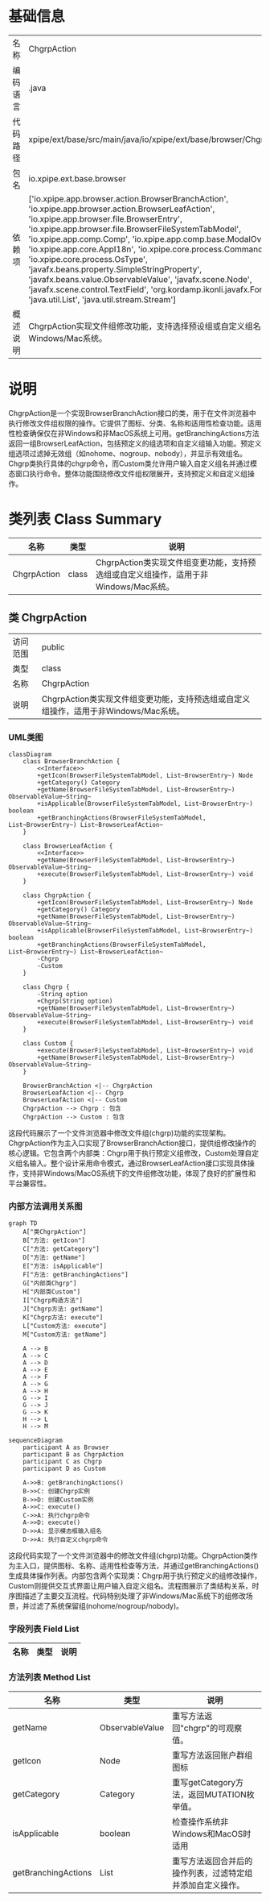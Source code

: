 # 基础信息

|      |      |
|------|------|
| 名称 | ChgrpAction |
| 编码语言 | .java |
| 代码路径 | xpipe/ext/base/src/main/java/io/xpipe/ext/base/browser/ChgrpAction.java |
| 包名 | io.xpipe.ext.base.browser |
| 依赖项 | ['io.xpipe.app.browser.action.BrowserBranchAction', 'io.xpipe.app.browser.action.BrowserLeafAction', 'io.xpipe.app.browser.file.BrowserEntry', 'io.xpipe.app.browser.file.BrowserFileSystemTabModel', 'io.xpipe.app.comp.Comp', 'io.xpipe.app.comp.base.ModalOverlay', 'io.xpipe.app.core.AppI18n', 'io.xpipe.core.process.CommandBuilder', 'io.xpipe.core.process.OsType', 'javafx.beans.property.SimpleStringProperty', 'javafx.beans.value.ObservableValue', 'javafx.scene.Node', 'javafx.scene.control.TextField', 'org.kordamp.ikonli.javafx.FontIcon', 'java.util.List', 'java.util.stream.Stream'] |
| 概述说明 | ChgrpAction实现文件组修改功能，支持选择预设组或自定义组名，适用于非Windows/Mac系统。 |

# 说明

ChgrpAction是一个实现BrowserBranchAction接口的类，用于在文件浏览器中执行修改文件组权限的操作。它提供了图标、分类、名称和适用性检查功能。适用性检查确保仅在非Windows和非MacOS系统上可用。getBranchingActions方法返回一组BrowserLeafAction，包括预定义的组选项和自定义组输入功能。预定义组选项过滤掉无效组（如nohome、nogroup、nobody），并显示有效组名。Chgrp类执行具体的chgrp命令，而Custom类允许用户输入自定义组名并通过模态窗口执行命令。整体功能围绕修改文件组权限展开，支持预定义和自定义组操作。

# 类列表 Class Summary

| 名称   | 类型  | 说明 |
|-------|------|-------------|
| ChgrpAction | class | ChgrpAction类实现文件组变更功能，支持预选组或自定义组操作，适用于非Windows/Mac系统。 |



## 类 ChgrpAction

|      |      |
|------|------|
| 访问范围 | public |
| 类型 | class |
| 名称 | ChgrpAction |
| 说明 | ChgrpAction类实现文件组变更功能，支持预选组或自定义组操作，适用于非Windows/Mac系统。 |


### UML类图

```mermaid
classDiagram
    class BrowserBranchAction {
        <<Interface>>
        +getIcon(BrowserFileSystemTabModel, List~BrowserEntry~) Node
        +getCategory() Category
        +getName(BrowserFileSystemTabModel, List~BrowserEntry~) ObservableValue~String~
        +isApplicable(BrowserFileSystemTabModel, List~BrowserEntry~) boolean
        +getBranchingActions(BrowserFileSystemTabModel, List~BrowserEntry~) List~BrowserLeafAction~
    }

    class BrowserLeafAction {
        <<Interface>>
        +getName(BrowserFileSystemTabModel, List~BrowserEntry~) ObservableValue~String~
        +execute(BrowserFileSystemTabModel, List~BrowserEntry~) void
    }

    class ChgrpAction {
        +getIcon(BrowserFileSystemTabModel, List~BrowserEntry~) Node
        +getCategory() Category
        +getName(BrowserFileSystemTabModel, List~BrowserEntry~) ObservableValue~String~
        +isApplicable(BrowserFileSystemTabModel, List~BrowserEntry~) boolean
        +getBranchingActions(BrowserFileSystemTabModel, List~BrowserEntry~) List~BrowserLeafAction~
        -Chgrp
        -Custom
    }

    class Chgrp {
        -String option
        +Chgrp(String option)
        +getName(BrowserFileSystemTabModel, List~BrowserEntry~) ObservableValue~String~
        +execute(BrowserFileSystemTabModel, List~BrowserEntry~) void
    }

    class Custom {
        +execute(BrowserFileSystemTabModel, List~BrowserEntry~) void
        +getName(BrowserFileSystemTabModel, List~BrowserEntry~) ObservableValue~String~
    }

    BrowserBranchAction <|-- ChgrpAction
    BrowserLeafAction <|-- Chgrp
    BrowserLeafAction <|-- Custom
    ChgrpAction --> Chgrp : 包含
    ChgrpAction --> Custom : 包含
```

这段代码展示了一个文件浏览器中修改文件组(chgrp)功能的实现架构。ChgrpAction作为主入口实现了BrowserBranchAction接口，提供组修改操作的核心逻辑。它包含两个内部类：Chgrp用于执行预定义组修改，Custom处理自定义组名输入。整个设计采用命令模式，通过BrowserLeafAction接口实现具体操作，支持非Windows/MacOS系统下的文件组修改功能，体现了良好的扩展性和平台兼容性。


### 内部方法调用关系图

```mermaid
graph TD
    A["类ChgrpAction"]
    B["方法: getIcon"]
    C["方法: getCategory"]
    D["方法: getName"]
    E["方法: isApplicable"]
    F["方法: getBranchingActions"]
    G["内部类Chgrp"]
    H["内部类Custom"]
    I["Chgrp构造方法"]
    J["Chgrp方法: getName"]
    K["Chgrp方法: execute"]
    L["Custom方法: execute"]
    M["Custom方法: getName"]

    A --> B
    A --> C
    A --> D
    A --> E
    A --> F
    A --> G
    A --> H
    G --> I
    G --> J
    G --> K
    H --> L
    H --> M
```

```mermaid
sequenceDiagram
    participant A as Browser
    participant B as ChgrpAction
    participant C as Chgrp
    participant D as Custom

    A->>B: getBranchingActions()
    B->>C: 创建Chgrp实例
    B->>D: 创建Custom实例
    A->>C: execute()
    C->>A: 执行chgrp命令
    A->>D: execute()
    D->>A: 显示模态框输入组名
    D->>A: 执行自定义chgrp命令
```

这段代码实现了一个文件浏览器中的修改文件组(chgrp)功能。ChgrpAction类作为主入口，提供图标、名称、适用性检查等方法，并通过getBranchingActions()生成具体操作列表。内部包含两个实现类：Chgrp用于执行预定义的组修改操作，Custom则提供交互式界面让用户输入自定义组名。流程图展示了类结构关系，时序图描述了主要交互流程。代码特别处理了非Windows/Mac系统下的组修改场景，并过滤了系统保留组(nohome/nogroup/nobody)。

### 字段列表 Field List

| 名称  | 类型  | 说明 |
|-------|-------|------|

### 方法列表 Method List

| 名称  | 类型  | 说明 |
|-------|-------|------|
| getName | ObservableValue<String> | 重写方法返回"chgrp"的可观察值。 |
| getIcon | Node | 重写方法返回账户群组图标 |
| getCategory | Category | 重写getCategory方法，返回MUTATION枚举值。 |
| isApplicable | boolean | 检查操作系统非Windows和MacOS时适用 |
| getBranchingActions | List<BrowserLeafAction> | 重写方法返回合并后的操作列表，过滤特定组并添加自定义操作。 |




